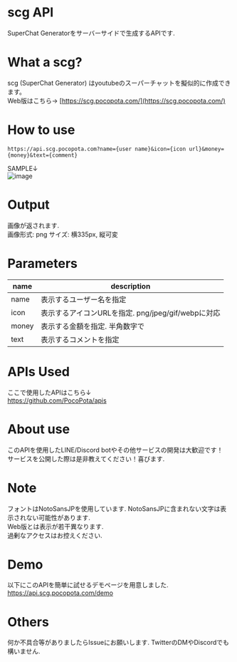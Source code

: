 # scg API
SuperChat Generatorをサーバーサイドで生成するAPIです.

# What a scg?
scg (SuperChat Generator) はyoutubeのスーパーチャットを擬似的に作成できます。  
Web版はこちら→ [https://scg.pocopota.com/](https://scg.pocopota.com/)

# How to use
`https://api.scg.pocopota.com?name={user name}&icon={icon url}&money={money}&text={comment}`

SAMPLE↓  
![image](https://user-images.githubusercontent.com/71576988/224536305-2b4b0d1f-aaf7-469f-b21e-9ab26cc90705.png)

# Output
画像が返されます.  
画像形式: png
サイズ: 横335px, 縦可変

# Parameters
|name|description|
|----|----|
|name|表示するユーザー名を指定|
|icon|表示するアイコンURLを指定. png/jpeg/gif/webpに対応|
|money|表示する金額を指定. 半角数字で|
|text|表示するコメントを指定|

# APIs Used
ここで使用したAPIはこちら↓  
https://github.com/PocoPota/apis

# About use
このAPIを使用したLINE/Discord botやその他サービスの開発は大歓迎です！  
サービスを公開した際は是非教えてください！喜びます.

# Note
フォントはNotoSansJPを使用しています. NotoSansJPに含まれない文字は表示されない可能性があります.  
Web版とは表示が若干異なります.  
過剰なアクセスはお控えください.  

# Demo
以下にこのAPIを簡単に試せるデモページを用意しました.  
https://api.scg.pocopota.com/demo

# Others
何か不具合等がありましたらIssueにお願いします. TwitterのDMやDiscordでも構いません.

